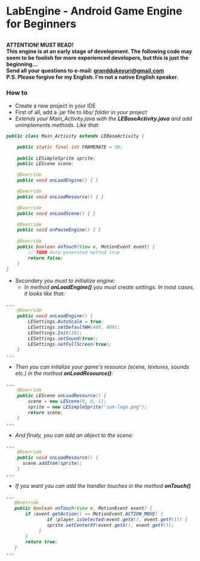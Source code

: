 # LabEngine - Android Game Engine for Beginners

## 
<b>ATTENTION! MUST READ! <br>
This engine is at an early stage of development. The following code may seem to be foolish for more experienced developers, but this is just the beginning... <br>
Send all your questions to e-mail: <granddukeyuri@gmail.com> <br>
P.S. Please forgive for my English. I'm not a native English speaker.</b>

### How to

* Create a new project in your IDE
* First of all, add a .jar file to <i>libs/<i> folder in your project
* Extends your Main_Activity.java with the <b>LEBaseActivity.java</b> and add unimplements methods. Like that:
```java
public class Main_Activity extends LEBaseActivity {

	public static final int FRAMERATE = 30;
	
	public LESimpleSprite sprite;
	public LEScene scene;

  	@Override
  	public void onLoadEngine() { }

	@Override
	public void onLoadResource() { }

	@Override
	public void onLoadScene() { }

	@Override
	public void onPauseEngine() { }
	
	@Override
	public boolean onTouch(View v, MotionEvent event) {
		// TODO Auto-generated method stub
		return false;
	}
}
```
* Secondary you must to initialize engine:
  * In method <b>onLoadEngine()</b> you must create settings. In most cases, it looks like that: 
```java
...
	@Override
	public void onLoadEngine() {
   		LESettings.AutoScale = true;
		LESettings.setDefaultWH(480, 800);
		LESettings.Init(30);
		LESettings.setSound(true);
		LESettings.setFullScreen(true);
	}
...
```
  * Then you can intialize your game's resource (scene, textures, sounds etc.) in the method <b>onLoadResource()</b>: 
```java
...
	@Override
	public LEScene onLoadResource() {
		scene = new LEScene(0, 0, 1);
		sprite = new LESimpleSprite("sum-logo.png");
		return scene;
	}
...
```
  * And finaly, you can add an object to the scene:
```java
...
	@Override
	public void onLoadResource() {
	  scene.addItem(sprite);
	}
...
```
  * If you want you can add the handler touches in the method <b> onTouch() </b>
 ```java
...
	@Override
	public boolean onTouch(View v, MotionEvent event) {
		if (event.getAction() == MotionEvent.ACTION_MOVE) {
		    	if (player.isSelected(event.getX(), event.getY())) {
				sprite.setCenterXY(event.getX(), event.getY());
			 }
		}
		return true;
	}
...
```
